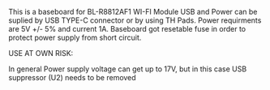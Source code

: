 This is a baseboard for BL-R8812AF1 WI-FI Module
USB and Power can be suplied by USB TYPE-C connector or by using TH Pads. 
Power requirments are 5V +/- 5% and current 1A.
Baseboard got resetable fuse in order to protect power supply from short circuit.

USE AT OWN RISK:

In general Power supply voltage can get up to 17V, but in this case USB suppressor (U2) needs to be removed